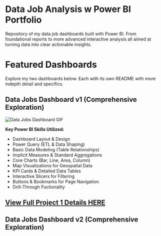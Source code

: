 # Data Job Analysis w Power BI Portfolio

Repository of my data job dashboards built with Power BI. From foundational reports to more advanced interactive analysis all aimed at turning data into clear actionable insights. 

# Featured Dashboards
Explore my two dashboards below. Each with its own README with more indepth detail and specifics.

## Data Jobs Dashboard v1 (Comprehensive Exploration)

  <img src="Project_1/images/Project1_GIF.gif" alt="Data Jobs Dashboard GIF">
</a>


**Key Power BI Skills Utilized:**

-   Dashboard Layout & Design
-   Power Query (ETL & Data Shaping)
-   Basic Data Modeling (Table Relationships)
-   Implicit Measures & Standard Aggregations
-   Core Charts (Bar, Line, Area, Column)
-   Map Visualizations for Geospatial Data
-   KPI Cards & Detailed Data Tables
-   Interactive Slicers for Filtering
-   Buttons & Bookmarks for Page Navigation
-   Drill-Through Fuctionality

[**View Full Project 1 Details HERE**](Project_1/README.md)
---

## Data Jobs Dashboard v2 (Comprehensive Exploration)
